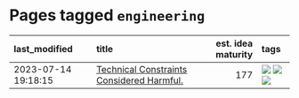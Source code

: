 # Pages tagged `engineering`

|last_modified|title|est. idea maturity|tags
|:---|:---|---:|:---|
|2023-07-14 19:18:15|[Technical Constraints Considered Harmful.](../constraints_considered_hazardous.md)|177|[![](https://img.shields.io/badge/tag-best_practices-11772b)](../tags/best_practices.md) [![](https://img.shields.io/badge/tag-engineering-5fba1d)](../tags/engineering.md) [![](https://img.shields.io/badge/tag-publication-12eec5)](../tags/publication.md)|